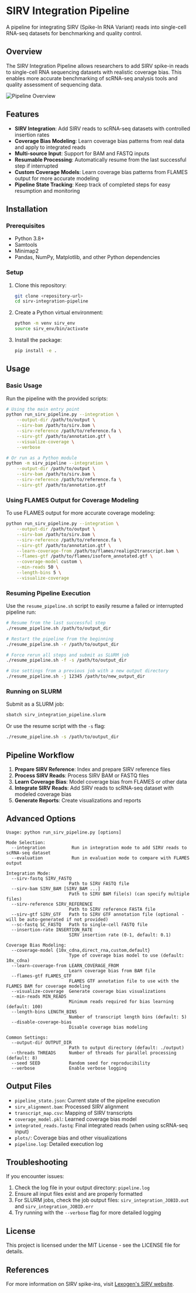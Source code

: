 # SIRV Integration Pipeline

A pipeline for integrating SIRV (Spike-In RNA Variant) reads into single-cell RNA-seq datasets for benchmarking and quality control.

## Overview

The SIRV Integration Pipeline allows researchers to add SIRV spike-in reads to single-cell RNA sequencing datasets with realistic coverage bias. This enables more accurate benchmarking of scRNA-seq analysis tools and quality assessment of sequencing data.

![Pipeline Overview](pipeline_overview.png)

## Features

- **SIRV Integration**: Add SIRV reads to scRNA-seq datasets with controlled insertion rates
- **Coverage Bias Modeling**: Learn coverage bias patterns from real data and apply to integrated reads
- **Multi-source Input**: Support for BAM and FASTQ inputs
- **Resumable Processing**: Automatically resume from the last successful step if interrupted
- **Custom Coverage Models**: Learn coverage bias patterns from FLAMES output for more accurate modeling
- **Pipeline State Tracking**: Keep track of completed steps for easy resumption and monitoring

## Installation

### Prerequisites

- Python 3.8+
- Samtools
- Minimap2
- Pandas, NumPy, Matplotlib, and other Python dependencies

### Setup

1. Clone this repository:
   ```bash
   git clone <repository-url>
   cd sirv-integration-pipeline
   ```

2. Create a Python virtual environment:
   ```bash
   python -m venv sirv_env
   source sirv_env/bin/activate
   ```

3. Install the package:
   ```bash
   pip install -e .
   ```

## Usage

### Basic Usage

Run the pipeline with the provided scripts:

```bash
# Using the main entry point
python run_sirv_pipeline.py --integration \
    --output-dir /path/to/output \
    --sirv-bam /path/to/sirv.bam \
    --sirv-reference /path/to/reference.fa \
    --sirv-gtf /path/to/annotation.gtf \
    --visualize-coverage \
    --verbose

# Or run as a Python module
python -m sirv_pipeline --integration \
    --output-dir /path/to/output \
    --sirv-bam /path/to/sirv.bam \
    --sirv-reference /path/to/reference.fa \
    --sirv-gtf /path/to/annotation.gtf
```

### Using FLAMES Output for Coverage Modeling

To use FLAMES output for more accurate coverage modeling:

```bash
python run_sirv_pipeline.py --integration \
    --output-dir /path/to/output \
    --sirv-bam /path/to/sirv.bam \
    --sirv-reference /path/to/reference.fa \
    --sirv-gtf /path/to/annotation.gtf \
    --learn-coverage-from /path/to/flames/realign2transcript.bam \
    --flames-gtf /path/to/flames/isoform_annotated.gtf \
    --coverage-model custom \
    --min-reads 50 \
    --length-bins 5 \
    --visualize-coverage
```

### Resuming Pipeline Execution

Use the `resume_pipeline.sh` script to easily resume a failed or interrupted pipeline run:

```bash
# Resume from the last successful step
./resume_pipeline.sh /path/to/output_dir

# Restart the pipeline from the beginning
./resume_pipeline.sh -r /path/to/output_dir

# Force rerun all steps and submit as SLURM job
./resume_pipeline.sh -f -s /path/to/output_dir

# Use settings from a previous job with a new output directory
./resume_pipeline.sh -j 12345 /path/to/new_output_dir
```

### Running on SLURM

Submit as a SLURM job:

```bash
sbatch sirv_integration_pipeline.slurm
```

Or use the resume script with the `-s` flag:

```bash
./resume_pipeline.sh -s /path/to/output_dir
```

## Pipeline Workflow

1. **Prepare SIRV Reference**: Index and prepare SIRV reference files
2. **Process SIRV Reads**: Process SIRV BAM or FASTQ files
3. **Learn Coverage Bias**: Model coverage bias from FLAMES or other data
4. **Integrate SIRV Reads**: Add SIRV reads to scRNA-seq dataset with modeled coverage bias
5. **Generate Reports**: Create visualizations and reports

## Advanced Options

```
Usage: python run_sirv_pipeline.py [options]

Mode Selection:
  --integration          Run in integration mode to add SIRV reads to scRNA-seq dataset
  --evaluation           Run in evaluation mode to compare with FLAMES output

Integration Mode:
  --sirv-fastq SIRV_FASTQ
                        Path to SIRV FASTQ file
  --sirv-bam SIRV_BAM [SIRV_BAM ...]
                        Path to SIRV BAM file(s) (can specify multiple files)
  --sirv-reference SIRV_REFERENCE
                        Path to SIRV reference FASTA file
  --sirv-gtf SIRV_GTF   Path to SIRV GTF annotation file (optional - will be auto-generated if not provided)
  --sc-fastq SC_FASTQ   Path to single-cell FASTQ file
  --insertion-rate INSERTION_RATE
                        SIRV insertion rate (0-1, default: 0.1)

Coverage Bias Modeling:
  --coverage-model {10x_cdna,direct_rna,custom,default}
                        Type of coverage bias model to use (default: 10x_cdna)
  --learn-coverage-from LEARN_COVERAGE_FROM
                        Learn coverage bias from BAM file
  --flames-gtf FLAMES_GTF
                        FLAMES GTF annotation file to use with the FLAMES BAM for coverage modeling
  --visualize-coverage  Generate coverage bias visualizations
  --min-reads MIN_READS
                        Minimum reads required for bias learning (default: 100)
  --length-bins LENGTH_BINS
                        Number of transcript length bins (default: 5)
  --disable-coverage-bias
                        Disable coverage bias modeling

Common Settings:
  --output-dir OUTPUT_DIR
                        Path to output directory (default: ./output)
  --threads THREADS     Number of threads for parallel processing (default: 8)
  --seed SEED           Random seed for reproducibility
  --verbose             Enable verbose logging
```

## Output Files

- `pipeline_state.json`: Current state of the pipeline execution
- `sirv_alignment.bam`: Processed SIRV alignment
- `transcript_map.csv`: Mapping of SIRV transcripts
- `coverage_model.pkl`: Learned coverage bias model
- `integrated_reads.fastq`: Final integrated reads (when using scRNA-seq input)
- `plots/`: Coverage bias and other visualizations
- `pipeline.log`: Detailed execution log

## Troubleshooting

If you encounter issues:

1. Check the log file in your output directory: `pipeline.log`
2. Ensure all input files exist and are properly formatted
3. For SLURM jobs, check the job output files: `sirv_integration_JOBID.out` and `sirv_integration_JOBID.err`
4. Try running with the `--verbose` flag for more detailed logging

## License

This project is licensed under the MIT License - see the LICENSE file for details.

## References

For more information on SIRV spike-ins, visit [Lexogen's SIRV website](https://www.lexogen.com/sirvs/).
